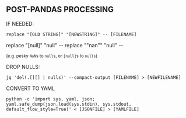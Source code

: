 ## POST-PANDAS PROCESSING

IF NEEDED:

`replace "[OLD STRING]" "[NEWSTRING]" -- [FILENAME]`

replace "[null]" "null" --
replace "\"nan\"" "null" --

<sup>(e.g. pesky `NaN`s to `null`s, or `[null]`s to `nulls`)</sub>

DROP NULLS:

`jq 'del(.[][] | nulls)' --compact-output [FILENAME] > [NEWFILENAME]`

CONVERT TO YAML

`python -c 'import sys, yaml, json; yaml.safe_dump(json.load(sys.stdin), sys.stdout, default_flow_style=True)' < [JSONFILE] > [YAMLFILE]`
